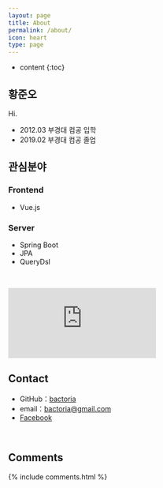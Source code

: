 ```yaml
---
layout: page
title: About
permalink: /about/
icon: heart
type: page
---
```


* content
{:toc}

## 황준오

Hi.

* 2012.03 부경대 컴공 입학
* 2019.02 부경대 컴공 졸업

## 관심분야

### Frontend

- Vue.js

### Server

- Spring Boot
- JPA
- QueryDsl

&nbsp;

<iframe src="https://githubbadge.appspot.com/bactoria?s=1" style="border: 0;height: 142px;width: 300px;overflow: hidden;" frameBorder="0"></iframe>

## Contact

* GitHub：[bactoria](https://github.com/bactoria)
* email：bactoria@gmail.com
* [Facebook](https://www.facebook.com/profile.php?id=100003593517742)


&nbsp;



## Comments

{% include comments.html %}
